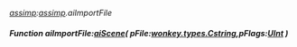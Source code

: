_[assimp](../../modules/assimp/assimp-module.md):[assimp](../../modules/assimp/assimp-module.md).aiImportFile_
##### Function aiImportFile:[aiScene](../../modules/assimp/assimp-aiscene.md)( pFile:[wonkey.types.Cstring](../../modules/wonkey/wonkey-types-cstring.md),pFlags:[UInt](../../modules/wonkey/wonkey-types-uint.md) )
